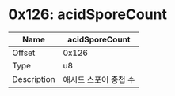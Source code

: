 # 0x126: acidSporeCount

| Name | acidSporeCount |
| ----| ------------ |
| Offset | 0x126 |
| Type | u8 |
| Description | 애시드 스포어 중첩 수 |<br>

